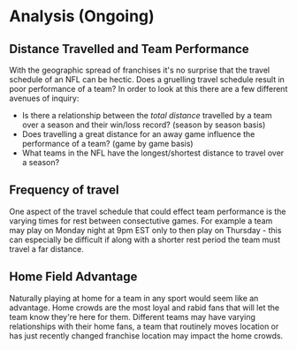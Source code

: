 # Analysis (Ongoing)

## Distance Travelled and Team Performance

With the geographic spread of franchises it's no surprise that the travel schedule of an NFL can be hectic. Does a gruelling travel schedule result in poor performance of a team?
In order to look at this there are a few different avenues of inquiry:
* Is there a relationship between the *total distance* travelled by a team over a season and their win/loss record? (season by season basis)
* Does travelling a great distance for an away game influence the performance of a team? (game by game basis)
* What teams in the NFL have the longest/shortest distance to travel over a season?

## Frequency of travel

One aspect of the travel schedule that could effect team performance is the varying times for rest between consectutive games. For example a team may play on Monday night at 9pm EST only to then play on Thursday - this can especially be difficult if along with a shorter rest period the team must travel a far distance.

## Home Field Advantage

Naturally playing at home for a team in any sport would seem like an advantage. Home crowds are the most loyal and rabid fans that will let the team know they're here for them.
Different teams may have varying relationships with their home fans, a team that routinely moves location or has just recently changed franchise location may impact the home crowds.

